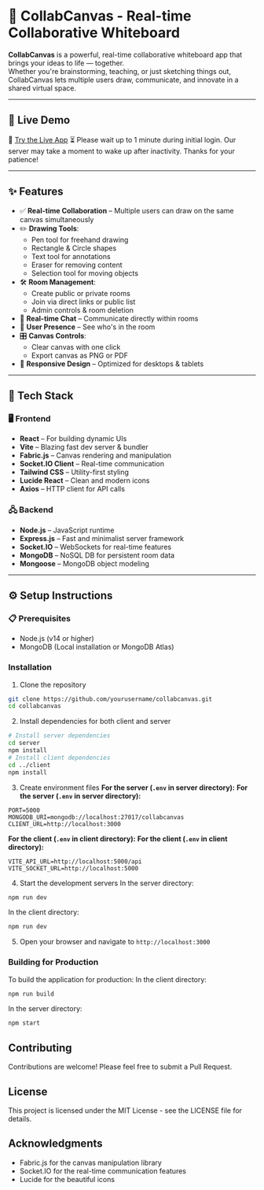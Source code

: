 # 🎨 CollabCanvas - Real-time Collaborative Whiteboard

**CollabCanvas** is a powerful, real-time collaborative whiteboard app that brings your ideas to life — together.  
Whether you're brainstorming, teaching, or just sketching things out, CollabCanvas lets multiple users draw, communicate, and innovate in a shared virtual space.

---

## 🚀 Live Demo

🔗 [Try the Live App]([https://collabcanvas.yourdomain.com](https://collabcanvas-app.onrender.com/))
⏳ Please wait up to 1 minute during initial login. Our server may take a moment to wake up after inactivity. Thanks for your patience!

---

## ✨ Features

- ✅ **Real-time Collaboration** – Multiple users can draw on the same canvas simultaneously  
- ✏️ **Drawing Tools**:
  - Pen tool for freehand drawing  
  - Rectangle & Circle shapes  
  - Text tool for annotations  
  - Eraser for removing content  
  - Selection tool for moving objects  
- 🛠️ **Room Management**:
  - Create public or private rooms  
  - Join via direct links or public list  
  - Admin controls & room deletion  
- 💬 **Real-time Chat** – Communicate directly within rooms  
- 👥 **User Presence** – See who's in the room  
- 🎛️ **Canvas Controls**:
  - Clear canvas with one click  
  - Export canvas as PNG or PDF  
- 📱 **Responsive Design** – Optimized for desktops & tablets  

---

## 🧱 Tech Stack

### 🖥️ Frontend
- **React** – For building dynamic UIs  
- **Vite** – Blazing fast dev server & bundler  
- **Fabric.js** – Canvas rendering and manipulation  
- **Socket.IO Client** – Real-time communication  
- **Tailwind CSS** – Utility-first styling  
- **Lucide React** – Clean and modern icons  
- **Axios** – HTTP client for API calls  

### 🖧 Backend
- **Node.js** – JavaScript runtime  
- **Express.js** – Fast and minimalist server framework  
- **Socket.IO** – WebSockets for real-time features  
- **MongoDB** – NoSQL DB for persistent room data  
- **Mongoose** – MongoDB object modeling  

---

## ⚙️ Setup Instructions

### 📋 Prerequisites
- Node.js (v14 or higher)  
- MongoDB (Local installation or MongoDB Atlas)
### Installation
1. Clone the repository
```bash
git clone https://github.com/yourusername/collabcanvas.git
cd collabcanvas
```
2. Install dependencies for both client and server
```bash
# Install server dependencies
cd server
npm install
# Install client dependencies
cd ../client
npm install
```
3. Create environment files
**For the server (`.env` in server directory):**
**For the server (`.env` in server directory):**
```
PORT=5000
MONGODB_URI=mongodb://localhost:27017/collabcanvas
CLIENT_URL=http://localhost:3000
```
**For the client (`.env` in client directory):**
**For the client (`.env` in client directory):**
```
VITE_API_URL=http://localhost:5000/api
VITE_SOCKET_URL=http://localhost:5000
```
4. Start the development servers
In the server directory:
```bash
npm run dev
```
In the client directory:
```bash
npm run dev
```
5. Open your browser and navigate to `http://localhost:3000`
### Building for Production
To build the application for production:
In the client directory:
```bash
npm run build
```
In the server directory:
```bash
npm start
```
## Contributing
Contributions are welcome! Please feel free to submit a Pull Request.
## License
This project is licensed under the MIT License - see the LICENSE file for details.
## Acknowledgments
- Fabric.js for the canvas manipulation library
- Socket.IO for the real-time communication features
- Lucide for the beautiful icons
